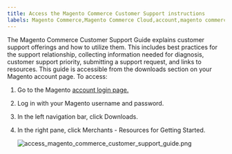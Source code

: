 ```yaml
---
title: Access the Magento Commerce Customer Support instructions
labels: Magento Commerce,Magento Commerce Cloud,account,magento commerce customer support guide,warning,error
---
```


The Magento Commerce Customer Support Guide explains customer support offerings and how to utilize them. This includes best practices for the support relationship, collecting information needed for diagnosis, customer support priority, submitting a support request, and links to resources. This guide is accessible from the downloads section on your Magento account page. To access:

1. Go to the Magento [account login page.](https://account.magento.com/customer/account/login)
1. Log in with your Magento username and password.
1. In the left navigation bar, click Downloads.
1. In the right pane, click Merchants - Resources for Getting Started.  

    ![access_magento_commerce_customer_support_guide.png](https://support.magento.com/hc/article_attachments/360077063251/access_magento_commerce_customer_support_guide.png)
